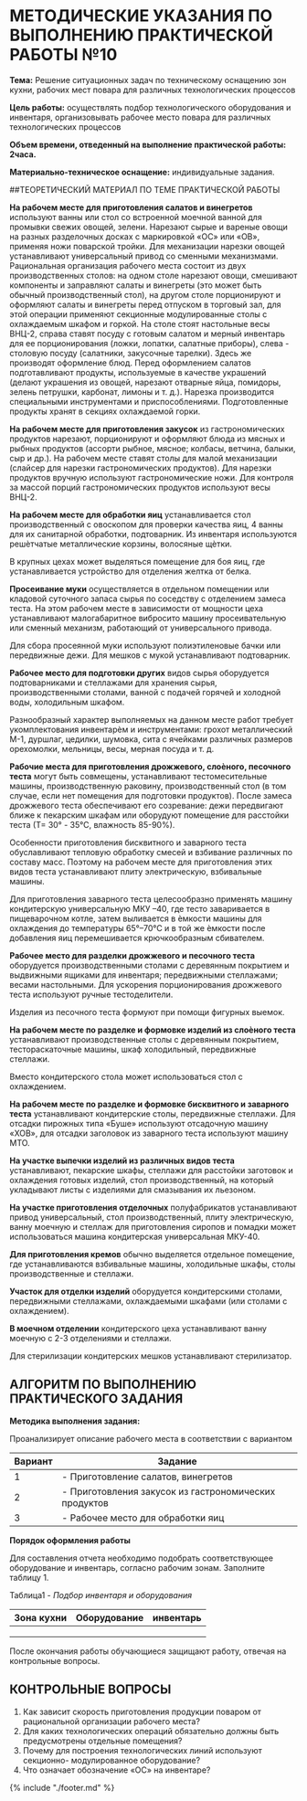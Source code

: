 # МЕТОДИЧЕСКИЕ УКАЗАНИЯ ПО ВЫПОЛНЕНИЮ ПРАКТИЧЕСКОЙ РАБОТЫ №10

**Тема:** Решение ситуационных задач по техническому оснащению зон кухни, рабочих мест повара для различных технологических процессов

**Цель работы:** осуществлять подбор технологического оборудования и инвентаря, организовывать рабочее место повара для различных технологических процессов

**Объем времени, отведенный на выполнение практической работы: 2часа.**

**Материально-техническое оснащение:** индивидуальные задания.

##ТЕОРЕТИЧЕСКИЙ МАТЕРИАЛ ПО ТЕМЕ ПРАКТИЧЕСКОЙ РАБОТЫ

**На рабочем месте для приготовления салатов и винегретов** используют ванны или стол со встроенной моечной ванной для промывки свежих овощей, зелени. Нарезают сырые и вареные овощи на разных разделочных досках с маркировкой «ОС» или «ОВ», применяя ножи поварской тройки. Для механизации нарезки овощей устанавливают универсальный привод со сменными механизмами. Рациональная организация рабочего места состоит из двух производственных столов: на одном столе нарезают овощи, смешивают компоненты и заправляют салаты и винегреты (это может быть обычный производственный стол), на другом столе порционируют и оформляют салаты и винегреты перед отпуском в торговый зал, для этой операции применяют секционные модулированные столы с охлаждаемым шкафом и горкой. На столе стоят настольные весы ВНЦ-2, справа ставят посуду с готовым салатом и мерный инвентарь для ее порционирования (ложки, лопатки, салатные приборы), слева - столовую посуду (салатники, закусочные тарелки). Здесь же производят оформление блюд. Перед оформлением салатов подготавливают продукты, используемые в качестве украшений (делают украшения из овощей, нарезают отварные яйца, помидоры, зелень петрушки, карбонат, лимоны и т. д.). Нарезка производится специальными инструментами и приспособлениями. Подготовленные продукты хранят в секциях охлаждаемой горки.

**На рабочем месте для приготовления закусок** из гастрономических продуктов нарезают, порционируют и оформляют блюда из мясных и рыбных продуктов (ассорти рыбное, мясное; колбасы, ветчина, балыки, сыр и др.). На рабочем месте ставят столы для малой механизации (слайсер для нарезки гастрономических продуктов). Для нарезки продуктов вручную используют гастрономические ножи. Для контроля за массой порций гастрономических продуктов используют весы ВНЦ-2\.

**На рабочем месте для обработки яиц** устанавливается стол производственный с овоскопом для проверки качества яиц, 4 ванны для их санитарной обработки, подтоварник. Из инвентаря используются решѐтчатые металлические корзины, волосяные щѐтки.

В крупных цехах может выделяться помещение для боя яиц, где устанавливается устройство для отделения желтка от белка.

**Просеивание муки** осуществляется в отдельном помещении или кладовой суточного запаса сырья по соседству с отделением замеса теста. На этом рабочем месте в зависимости от мощности цеха устанавливают малогабаритное вибросито машину просеивательную или сменный механизм, работающий от универсального привода.

Для сбора просеянной муки используют полиэтиленовые бачки или передвижные дежи. Для мешков с мукой устанавливают подтоварник.

**Рабочее место для подготовки других** видов сырья оборудуется подтоварниками и стеллажами для хранения сырья, производственными столами, ванной с подачей горячей и холодной воды, холодильным шкафом.

Разнообразный характер выполняемых на данном месте работ требует укомплектования инвентарѐм и инструментами: грохот металлический М-1, дуршлаг, цедилки, шумовка, сита с ячейками различных размеров орехомолки, мельницы, весы, мерная посуда и т. д.

**Рабочие места для приготовления дрожжевого, слоѐного, песочного теста** могут быть совмещены, устанавливают тестомесительные машины, производственную раковину, производственный стол (в том случае, если нет помещения для подготовки продуктов). После замеса дрожжевого теста обеспечивают его созревание: дежи передвигают ближе к пекарским шкафам или оборудуют помещение для расстойки теста (Т= 30° - 35°С, влажность 85-90%).

Особенности приготовления бисквитного и заварного теста обуславливают тепловую обработку смесей и взбивание различных по составу масс. Поэтому на рабочем месте для приготовления этих видов теста устанавливают плиту электрическую, взбивальные машины.

Для приготовления заварного теста целесообразно применять машину кондитерскую универсальную МКУ –40, где тесто заваривается в пищеварочном котле, затем выливается в ѐмкости машины для охлаждения до температуры 65°–70°С и в той же ѐмкости после добавления яиц перемешивается крючкообразным сбивателем.

**Рабочее место для разделки дрожжевого и песочного теста** оборудуется производственными столами с деревянным покрытием и выдвижными ящиками для инвентаря; передвижными стеллажами; весами настольными. Для ускорения порционирования дрожжевого теста используют ручные тестоделители.

Изделия из песочного теста формуют при помощи фигурных выемок.

**На рабочем месте по разделке и формовке изделий из слоѐного теста** устанавливают производственные столы с деревянным покрытием, тестораскаточные машины, шкаф холодильный, передвижные стеллажи.

Вместо кондитерского стола может использоваться стол с охлаждением.

**На рабочем месте по разделке и формовке бисквитного и заварного теста** устанавливают кондитерские столы, передвижные стеллажи. Для отсадки пирожных типа «Буше» используют отсадочную машину «ХОВ», для отсадки заголовок из заварного теста используют машину МТО.

**На участке выпечки изделий из различных видов теста** устанавливают, пекарские шкафы, стеллажи для расстойки заготовок и охлаждения готовых изделий, стол производственный, на который укладывают листы с изделиями для смазывания их льезоном.

**На участке приготовления отделочных** полуфабрикатов устанавливают привод универсальный, стол производственный, плиту электрическую, ванну моечную и стеллаж для приготовления сиропов и помадки может использоваться машина кондитерская универсальная МКУ-40.

**Для приготовления кремов** обычно выделяется отдельное помещение, где устанавливаются взбивальные машины, холодильные шкафы, столы производственные и стеллажи.

**Участок для отделки изделий** оборудуется кондитерскими столами, передвижными стеллажами, охлаждаемыми шкафами (или столами с охлаждением).

**В моечном отделении** кондитерского цеха устанавливают ванну моечную с 2-3 отделениями и стеллажи.

Для стерилизации кондитерских мешков устанавливают стерилизатор.

## АЛГОРИТМ ПО ВЫПОЛНЕНИЮ ПРАКТИЧЕСКОГО ЗАДАНИЯ

**Методика выполнения задания:**

Проанализирует описание рабочего места в соответствии с вариантом

| Вариант | Задание |
| --- | --- |
| 1 | - Приготовление салатов, винегретов |
| 2 | - Приготовления закусок из гастрономических продуктов |
| 3 | - Рабочее место для обработки яиц |

**Порядок оформления работы**

Для составления отчета необходимо подобрать соответствующее оборудование и инвентарь, согласно рабочим зонам. Заполните таблицу 1\.

Таблица1 - *Подбор инвентаря и оборудования*

| Зона кухни | Оборудование | инвентарь |
| --- | --- | --- |
|  |  |  |
|  |  |  |
|  |  |  | |

После окончания работы обучающиеся защищают работу, отвечая на контрольные вопросы.

## КОНТРОЛЬНЫЕ ВОПРОСЫ

1. Как зависит скорость приготовления продукции поваром от рациональной организации рабочего места?
2. Для каких технологических операций обязательно должны быть предусмотрены отдельные помещения?
3. Почему для построения технологических линий используют секционно- модулированное оборудование?
4. Что означает обозначение «ОС» на инвентаре?


{% include "./footer.md" %}